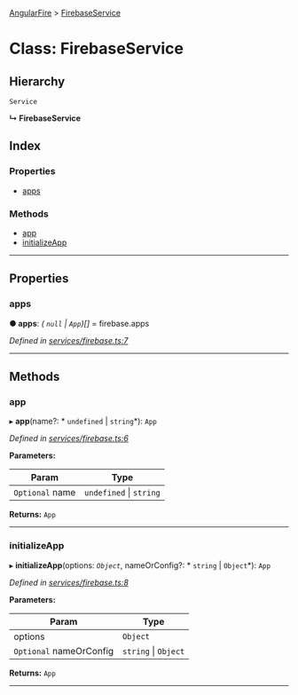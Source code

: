 [AngularFire](../README.md) > [FirebaseService](../classes/firebaseservice.md)

# Class: FirebaseService

## Hierarchy

 `Service`

**↳ FirebaseService**

## Index

### Properties

* [apps](firebaseservice.md#apps)

### Methods

* [app](firebaseservice.md#app)
* [initializeApp](firebaseservice.md#initializeapp)

---

## Properties

<a id="apps"></a>

###  apps

**● apps**: *( `null` &#124; `App`)[]* =  firebase.apps

*Defined in [services/firebase.ts:7](https://github.com/firebase/emberfire/blob/8580d84/addon/services/firebase.ts#L7)*

___

## Methods

<a id="app"></a>

###  app

▸ **app**(name?: * `undefined` &#124; `string`*): `App`

*Defined in [services/firebase.ts:6](https://github.com/firebase/emberfire/blob/8580d84/addon/services/firebase.ts#L6)*

**Parameters:**

| Param | Type |
| ------ | ------ |
| `Optional` name |  `undefined` &#124; `string`|

**Returns:** `App`

___
<a id="initializeapp"></a>

###  initializeApp

▸ **initializeApp**(options: *`Object`*, nameOrConfig?: * `string` &#124; `Object`*): `App`

*Defined in [services/firebase.ts:8](https://github.com/firebase/emberfire/blob/8580d84/addon/services/firebase.ts#L8)*

**Parameters:**

| Param | Type |
| ------ | ------ |
| options | `Object` |
| `Optional` nameOrConfig |  `string` &#124; `Object`|

**Returns:** `App`

___

